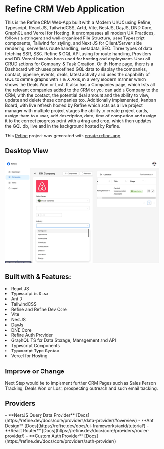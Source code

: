 # Refine CRM Web Application

<p> 
This is the Refine CRM Web-App built with a Modern UI/UX using Refine, Typescript, React JS, TailwindCSS, Antd, Vite, NestJS, DayJS, DND Core, GraphQL and Vercel for Hosting. It encompasses all modern UX Practices, follows a stringent and well-organised File Structure, uses Typescript components, Tailwind for styling, and Next JS for Client/Server side rendering, serverless route handling, metadata, SEO. Three types of data fetching SSR, SSG. Refine & GQL API, using for route handling, Providers and DB. Vercel has also been used for hosting and deployment. Uses all CRUD actions for Company, & Task Creation. On th Home page, there is a Dashboard which uses predefined GQL data to display the companies, contact, pipeline, events, deals, latest activity and uses the capability of GQL to define graphs with Y & X Axis, in a very modern manner which shows the Deals Won or Lost. It also has a Companies page, which lists all the relevant companies added to the CRM or you can add a Company to the CRM, with the contact, the potential deal amount and the ability to view, update and delete these companies too. Additionally implemented, Kanban Board, with live refresh hosted by Refine which acts as a live project manager with multiple project stages the ability to create project cards, assign them to a user, add description, date, time of completion and assign it to the correct progress point with a drag and drop, which then updates the GQL db, live and in the background hosted by Refine.

This [Refine](https://github.com/refinedev/refine) project was generated with [create refine-app](https://github.com/refinedev/refine/tree/master/packages/create-refine-app).
</p>

<h2>Desktop View</h2>

![Refine Gif](https://github.com/CBelloxxi/refine/blob/main/public/gif/rwag.gif)

<h2>Built with & Features:</h2>
<li>React JS</li>
<li>Typescript ts & tsx</li>
<li>Ant D</li>
<li>TailwindCSS</li>
<li>Refine and Refine Dev Core</li>
<li>Vite</li>
<li>NestJS</li>
<li>DayJs</li>
<li>DND Core</li>
<li>Refine Auth Provider<l/i>
<li>GraphQL TS for Data Storage, Management and API</li>
<li>Typescript Components</li>
<li>Typescript Type Syntax</li>
<li>Vercel for Hosting</li>

<h2>Improve or Change</h2>
Next Step would be to implement further CRM Pages such as Sales Person Tracking, Deals Won or Lost, prospecting outreach and such email tracking.

<h2>Providers</h2>
- **NestJS Query Data Provider** [Docs](https://refine.dev/docs/core/providers/data-provider/#overview)
- **Ant Design** [Docs](https://refine.dev/docs/ui-frameworks/antd/tutorial/)
- **React Router** [Docs](https://refine.dev/docs/core/providers/router-provider/)
- **Custom Auth Provider** [Docs](https://refine.dev/docs/core/providers/auth-provider/)
